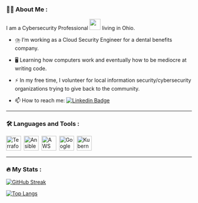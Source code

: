 ### :man_technologist: About Me :
I am a Cybersecurity Professional <img src="https://media.giphy.com/media/WUlplcMpOCEmTGBtBW/giphy.gif" width="30"> living in Ohio.

- :cloud_with_lightning_and_rain: I’m working as a Cloud Security Engineer for a dental benefits company.

- :desktop_computer: Learning how computers work and eventually how to be mediocre at writing code.

- :zap: In my free time, I volunteer for local information security/cybersecurity organizations trying to give back to the community.

- :mailbox: How to reach me: [![Linkedin Badge](https://img.shields.io/badge/-cloudmatt-blue?style=flat&logo=Linkedin&logoColor=white)](https://www.linkedin.com/in/cyber-morrison/)

---

### :hammer_and_wrench: Languages and Tools :
<div>
  <img src="https://cdn.icon-icons.com/icons2/2148/PNG/512/terraform_icon_131940.png" title="Terraform" alt="Terraform" width="40" height="40"/>&nbsp;
  <img src="https://cdn.icon-icons.com/icons2/2148/PNG/512/ansible_icon_132595.png" title="Ansible" alt="Ansible" width="40" height="40"/>&nbsp;
  <img src="https://cdn.icon-icons.com/icons2/2389/PNG/512/amazon_aws_logo_icon_145507.png" title="AWS" alt="AWS" width="40" height="40"/>&nbsp;
  <img src="https://cdn.icon-icons.com/icons2/2389/PNG/512/google_cloud_logo_icon_145232.png" title="Google Cloud" alt="Google Cloud" width="40" height="40"/>&nbsp;
  <img src="https://cdn.icon-icons.com/icons2/2148/PNG/512/kubernetes_icon_132263.png" title="Kubernetes" alt="Kubernetes width="40" height="40"/>
</div>

---

### :fire: My Stats :
[![GitHub Streak](http://github-readme-streak-stats.herokuapp.com?user=cloudmatt&theme=dark&background=000000)](https://git.io/streak-stats)
                                                                                                                                                
[![Top Langs](https://github-readme-stats.vercel.app/api/top-langs/?username=cloudmatt&layout=compact&theme=vision-friendly-dark)](https://github.com/anuraghazra/github-readme-stats)
